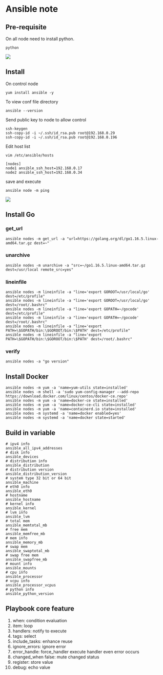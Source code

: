 # Ansible note
## Pre-requisite
On all node need to install python.
```shell=
python
```
![](https://i.imgur.com/SaWIIWx.png)
## Install
On control node
```shell=
yum install ansible -y
```
To view conf file directory
```shell=
ansible --version
```
Send public key to node to allow control
```shell=
ssh-keygen
ssh-copy-id -i ~/.ssh/id_rsa.pub root@192.168.0.29
ssh-copy-id -i ~/.ssh/id_rsa.pub root@192.168.0.196
```
Edit host list
```shell=
vim /etc/ansible/hosts

[nodes]
node1 ansible_ssh_host=192.168.0.17
node2 ansible_ssh_host=192.168.0.34
```
save and execute
```shell=
ansible node -m ping
```
![](https://i.imgur.com/QPcPSsU.png)
## Install Go

### get_url
```shell=
ansible nodes -m get_url -a "url=https://golang.org/dl/go1.16.5.linux-amd64.tar.gz dest=~"
```
### unarchive
```shell=
ansible nodes -m unarchive -a "src=~/go1.16.5.linux-amd64.tar.gz dest=/usr/local remote_src=yes"
```
### lineinfile
```shell=
ansible nodes -m lineinfile -a "line='export GOROOT=/usr/local/go' dest=/etc/profile"
ansible nodes -m lineinfile -a "line='export GOROOT=/usr/local/go' dest=/root/.bashrc"
ansible nodes -m lineinfile -a "line='export GOPATH=~/gocode' dest=/etc/profile"
ansible nodes -m lineinfile -a "line='export GOPATH=~/gocode' dest=/root/.bashrc"
ansible nodes -m lineinfile -a "line='export PATH=\$GOPATH/bin:\$GOROOT/bin:\$PATH' dest=/etc/profile"
ansible nodes -m lineinfile -a "line='export PATH=\$GOPATH/bin:\$GOROOT/bin:\$PATH' dest=/root/.bashrc"
```
### verify
```shell=
ansible nodes -a "go version"
```

## Install Docker
```shell=
ansible nodes -m yum -a 'name=yum-utils state=installed'
ansible nodes -m shell -a 'sudo yum-config-manager --add-repo https://download.docker.com/linux/centos/docker-ce.repo'
ansible nodes -m yum -a 'name=docker-ce state=installed'
ansible nodes -m yum -a 'name=docker-ce-cli state=installed'
ansible nodes -m yum -a 'name=containerd.io state=installed'
ansible nodes -m systemd -a 'name=docker enabled=yes'
ansible nodes -m systemd -a 'name=docker state=started'
```
## Build in variable
```shell=
# ipv4 info
ansible_all_ipv4_addresses
# disk info
ansible_devices
# distribution info
ansible_distribution
# distribution version
ansible_distribution_version
# system type 32 bit or 64 bit
ansible_machine
# eth0 info
ansible_eth0
# hostname
ansible_hostname
# kernel info
ansible_kernel
# lvm info
ansible_lvm
# total mem
ansible_memtotal_mb
# free mem
ansible_memfree_mb
# mem info
ansible_memory_mb
# swap mem
ansible_swaptotal_mb
# swap free mem
ansible_swapfree_mb
# mount info
ansible_mounts
# cpu info
ansible_processor
# vcpu info
ansible_processor_vcpus
# python info
ansible_python_version
```
## Playbook core feature
1. when: condition evaluation
2. item: loop
3. handlers: notify to execute
4. tags: select
5. include_tasks: enhance reuse
6. ignore_errors: ignore error
7. error_handle: force_handler execute handler even error occurs
8. changed_when false: mute changed status
9. register: store value
10. debug: echo value
